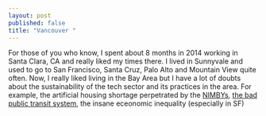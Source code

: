 ```yaml
---
layout: post
published: false
title: "Vancouver "
---
```

For those of you who know, I spent about 8 months in 2014 working in Santa Clara, CA and really liked my times there. I lived in Sunnyvale and used to go to San Francisco, Santa Cruz, Palo Alto and Mountain View quite often. Now, I  really liked living in the Bay Area but I have a lot of doubts about the sustainability of the tech sector and its practices in the area. For example, the artificial housing shortage perpetrated by the [NIMBYs](https://en.wikipedia.org/wiki/NIMBY), [the bad public transit system](http://www.nytimes.com/2015/08/02/us/bay-areas-disjointed-public-transit-network-inspires-a-call-for-harmony.html?_r=0), the insane eceonomic inequality (especially in SF)
